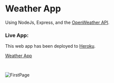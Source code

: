 # Weather App

Using NodeJs, Express, and the [OpenWeather API](https://openweathermap.org/api).

### Live App:
This web app has been deployed to [Heroku](https://devcenter.heroku.com/).

[Weather App](https://thawing-hamlet-04647.herokuapp.com/)

<br>

![FirstPage](https://user-images.githubusercontent.com/87442098/141767613-5f5c1642-407d-4e26-a245-1cf45717fcb4.JPG)
